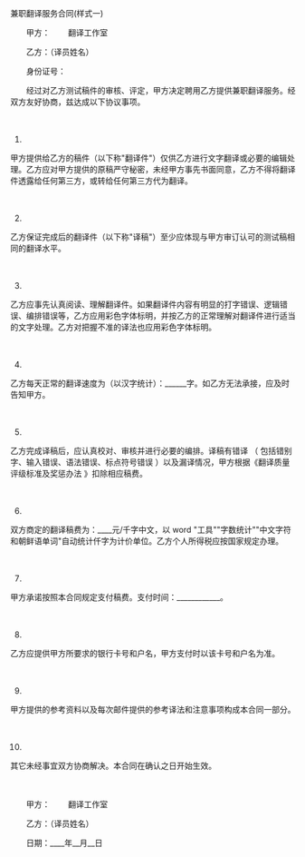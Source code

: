 



兼职翻译服务合同(样式一)



 

　　甲方：　　 翻译工作室

　　乙方：（译员姓名）　　　　　　 

　　身份证号：　　

　　经过对乙方测试稿件的审核、评定，甲方决定聘用乙方提供兼职翻译服务。经双方友好协商，兹达成以下协议事项。

　　

1. 
甲方提供给乙方的稿件（以下称"翻译件"）仅供乙方进行文字翻译或必要的编辑处理。乙方应对甲方提供的原稿严守秘密，未经甲方事先书面同意，乙方不得将翻译件透露给任何第三方，或转给任何第三方代为翻译。

　　

2. 
乙方保证完成后的翻译件（以下称"译稿"）至少应体现与甲方审订认可的测试稿相同的翻译水平。

　　

3. 
乙方应事先认真阅读、理解翻译件。如果翻译件内容有明显的打字错误、逻辑错误、编排错误等，乙方应用彩色字体标明，并按乙方的正常理解对翻译件进行适当的文字处理。乙方对把握不准的译法也应用彩色字体标明。

　　

4. 
乙方每天正常的翻译速度为（以汉字统计）：______字。如乙方无法承接，应及时告知甲方。

　　

5. 
乙方完成译稿后，应认真校对、审核并进行必要的编排。译稿有错译 （ 包括错别字、输入错误、语法错误、标点符号错误 ）以及漏译情况，甲方根据《翻译质量评级标准及奖惩办法 》扣除相应稿费。

　　

6. 
双方商定的翻译稿费为：____元/千字中文，以 word "工具""字数统计""中文字符和朝鲜语单词"自动统计仟字为计价单位。乙方个人所得税应按国家规定办理。

　　

7. 
甲方承诺按照本合同规定支付稿费。支付时间：____________。

　　

8. 
乙方应提供甲方所要求的银行卡号和户名，甲方支付时以该卡号和户名为准。

　　

9. 
甲方提供的参考资料以及每次邮件提供的参考译法和注意事项构成本合同一部分。

　　

10. 
其它未经事宜双方协商解决。本合同在确认之日开始生效。

　　

　　甲方：　　 翻译工作室

　　乙方：（译员姓名）　　

　　日期：____年__月__日
